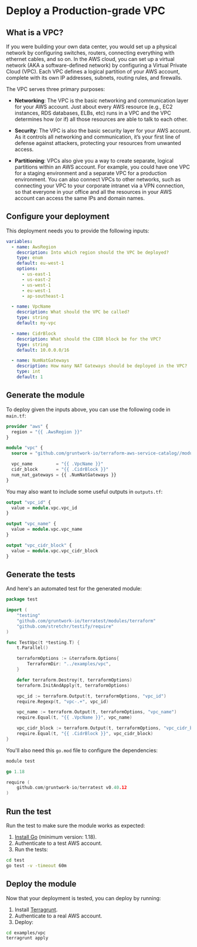 # Deploy a Production-grade VPC

## What is a VPC?

If you were building your own data center, you would set up a physical network by
configuring switches, routers, connecting everything with ethernet cables, and so
on. In the AWS cloud, you can set up a virtual network (AKA a software-defined
network) by configuring a Virtual Private Cloud (VPC). Each VPC defines a logical
partition of your AWS account, complete with its own IP addresses, subnets,
routing rules, and firewalls.

The VPC serves three primary purposes:

* **Networking**:
  The VPC is the basic networking and communication layer for your AWS account.
  Just about every AWS resource (e.g., EC2 instances, RDS databases, ELBs, etc)
  runs in a VPC and the VPC determines how (or if) all those resources are able
  to talk to each other.

* **Security**:
  The VPC is also the basic security layer for your AWS account. As it controls
  all networking and communication, it’s your first line of defense against
  attackers, protecting your resources from unwanted access.

* **Partitioning**:
  VPCs also give you a way to create separate, logical partitions within an AWS
  account. For example, you could have one VPC for a staging environment and a
  separate VPC for a production environment. You can also connect VPCs to other
  networks, such as connecting your VPC to your corporate intranet via a VPN
  connection, so that everyone in your office and all the resources in your AWS
  account can access the same IPs and domain names.

## Configure your deployment

This deployment needs you to provide the following inputs:

```yaml (boilerplate::input)
variables:
  - name: AwsRegion
    description: Into which region should the VPC be deployed?
    type: enum
    default: eu-west-1
    options:
      - us-east-1
      - us-east-2
      - us-west-1
      - eu-west-1
      - ap-southeast-1

  - name: VpcName
    description: What should the VPC be called?
    type: string
    default: my-vpc

  - name: CidrBlock
    description: What should the CIDR block be for the VPC?
    type: string
    default: 10.0.0.0/16

  - name: NumNatGateways
    description: How many NAT Gateways should be deployed in the VPC?
    type: int
    default: 1  
```

## Generate the module

To deploy given the inputs above, you can use the following code in `main.tf`:

```terraform (boilerplate::template: "examples/vpc/main.tf")
provider "aws" {
  region = "{{ .AwsRegion }}"
}

module "vpc" {
  source = "github.com/gruntwork-io/terraform-aws-service-catalog//modules/networking/vpc?ref=v0.3.1"

  vpc_name         = "{{ .VpcName }}"
  cidr_block       = "{{ .CidrBlock }}"
  num_nat_gateways = {{ .NumNatGateways }}
}
```

You may also want to include some useful outputs in `outputs.tf`:

```terraform (boilerplate::template: "examples/vpc/outputs.tf")
output "vpc_id" {
  value = module.vpc.vpc_id
}

output "vpc_name" {
  value = module.vpc.vpc_name
}

output "vpc_cidr_block" {
  value = module.vpc.vpc_cidr_block
}
```

## Generate the tests

And here's an automated test for the generated module:

```go (boilerplate::template: "test/vpc_test.go")
package test

import (
	"testing"
	"github.com/gruntwork-io/terratest/modules/terraform"
	"github.com/stretchr/testify/require"
)

func TestVpc(t *testing.T) {
	t.Parallel()

	terraformOptions := &terraform.Options{
		TerraformDir: "../examples/vpc",
	}

	defer terraform.Destroy(t, terraformOptions)
	terraform.InitAndApply(t, terraformOptions)

	vpc_id := terraform.Output(t, terraformOptions, "vpc_id")
	require.Regexp(t, "vpc-.+", vpc_id)

	vpc_name := terraform.Output(t, terraformOptions, "vpc_name")
	require.Equal(t, "{{ .VpcName }}", vpc_name)

	vpc_cidr_block := terraform.Output(t, terraformOptions, "vpc_cidr_block")
	require.Equal(t, "{{ .CidrBlock }}", vpc_cidr_block)	
}
```

You'll also need this `go.mod` file to configure the dependencies:

```go (boilerplate::template: "test/go.mod")
module test

go 1.18

require (
    github.com/gruntwork-io/terratest v0.40.12
)
```

## Run the test

Run the test to make sure the module works as expected:

1. [Install Go](https://go.dev/doc/install) (minimum version: 1.18).
2. Authenticate to a test AWS account.
3. Run the tests:

```bash (boilerplate::executable)
cd test
go test -v -timeout 60m
```

## Deploy the module

Now that your deployment is tested, you can deploy by running:

1. Install [Terragrunt](https://terragrunt.gruntwork.io/).
2. Authenticate to a real AWS account.
3. Deploy:

```bash (boilerplate::executable)
cd examples/vpc
terragrunt apply
```